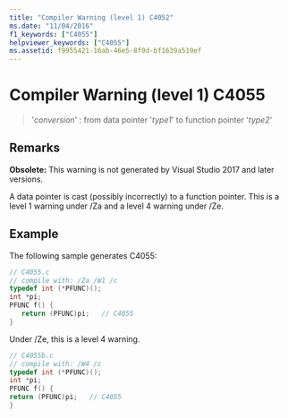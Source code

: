 ```yaml
---
title: "Compiler Warning (level 1) C4052"
ms.date: "11/04/2016"
f1_keywords: ["C4055"]
helpviewer_keywords: ["C4055"]
ms.assetid: f9955421-16ab-46e5-8f9d-bf1639a519ef
---
```

# Compiler Warning (level 1) C4055

> '*conversion*' : from data pointer '*type1*' to function pointer '*type2*'

## Remarks

**Obsolete:** This warning is not generated by Visual Studio 2017 and later versions.

A data pointer is cast (possibly incorrectly) to a function pointer. This is a level 1 warning under /Za and a level 4 warning under /Ze.

## Example

The following sample generates C4055:

```C
// C4055.c
// compile with: /Za /W1 /c
typedef int (*PFUNC)();
int *pi;
PFUNC f() {
   return (PFUNC)pi;   // C4055
}
```

Under /Ze, this is a level 4 warning.

```C
// C4055b.c
// compile with: /W4 /c
typedef int (*PFUNC)();
int *pi;
PFUNC f() {
return (PFUNC)pi;   // C4055
}
```
